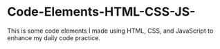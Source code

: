 # Code-Elements-HTML-CSS-JS-
This is some code elements I made using HTML, CSS, and JavaScript to enhance my daily code practice. 
